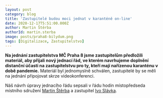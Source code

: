 ```yaml
---
layout: post
category: blog
title: 'Zastupitelé budou moci jednat v karanténě on-line'
date: 2020-12-17T5:51:00.000Z
author: Martin Štěrba
authorId: martin.sterba
image: posts/praha8-bilydum.png
tags: [Digitalizace, Zastupitelstvo]
---
```


**Na jednání zastupitelstva MČ Praha 8 jsme zastupitelům předložili materiál, aby přijali nový jednací řád, ve kterém navrhujeme doplnění distanční účasti na zastupitelstvu pro ty, kteří mají nařízenou karanténu v době pandemie.** Materiál byl jednomyslně schválen, zastupitelé by se měli na jednání připojovat skrze videokonferenci. 

Náš návrh úpravy jednacího řádu sepsali v řádu hodin místopředseda místního sdružení [Martin Štěrba](https://praha8.pirati.cz/lide/martin-sterba/) a zastupitel [Ivo Slávka](https://praha8.pirati.cz/lide/ivo-slavka/). 
